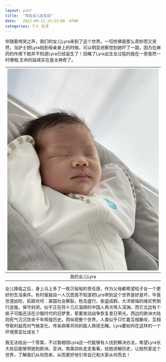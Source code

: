 ```yaml
---
layout: post
title:  "写在女儿出生后"
date:   2022-09-12 23:33:00 -0700
categories: 个人 生活
---
```

伴随着啼哭之声，我们的女儿Lyra来到了这个世界。一切仿佛是那么奇妙而又突然，当护士把Lyra抱到母亲身上的时候，可以明显地察觉到她吓了一跳，因为在麻药的作用下她并不知道Lyra已经诞生了！目睹了Lyra出生全过程的我在一旁竟然一时哽咽,生命的延续实在是太神奇了。

| ![Lyra](/assets/lyra.jpg) |
|:--:| 
| 我的女儿Lyra |

女儿降临之后，身上马上多了一枚沉甸甸的责任感，作为父母都希望给子女一个更好的生活条件。有时我独自一人沉思竟不知道把Lyra带到这个世界是好是坏，毕竟世道凶险，前路坎坷：美国社会撕裂，枪击盛行，偷盗成群。大洋彼端的维尼熊倒行逆施，保守封闭，似乎正在将十几亿温顺的中国人再次带入深渊。而它北边有个疯子可能还活在沙俄时代的旧梦里，誓要发动战争恢复昔日荣光。西边的欧洲大陆则死气沉沉空余千年辉煌历史。而纵观整个世界，人类似乎只忙着互相撕咬，互相夺取利益而对气候变化，传染病等共同的敌人熟视无睹。Lyra要如何在这样的一个环境里茁壮成长？

我无法给出一个答案，不过我相信Lyra这一代能够有人找到解决办法，希望Lyra长大些后能够带她到欧洲，亚洲，南美四处走走看看，给她讲解历史，让她热爱这个世界，了解我们从何而来，从而更好地引导自己和大家从何而去！





